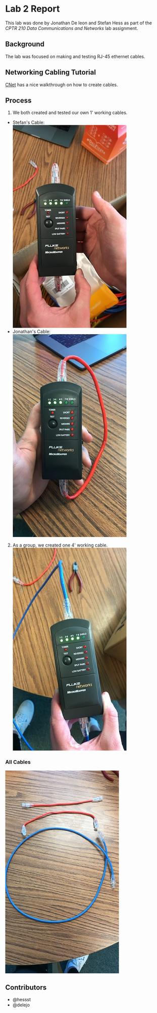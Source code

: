 # Lab 2 Report
This lab was done by Jonathan De leon and Stefan Hess as part of the *CPTR 210 Data Communications and Networks* lab assignment.

## Background
The lab was focused on making and testing RJ-45 ethernet cables.

## Networking Cabling Tutorial
[CNet](https://www.cnet.com/how-to/how-to-make-your-own-ethernet-cable/) has a nice walkthrough on how to create cables.

## Process
1. We both created and tested our own 1' working cables.
  * Stefan's Cable:   
![Stefan's Cable](./images/stefan_cable.jpg)
  * Jonathan's Cable:    
![Jonathan's Cable](./images/jonathan_cable.jpg)
2. As a group, we created one 4' working cable.  
![Team Cable](./images/team_cable.jpg)

### All Cables
![All Cables](./images/cables.jpg)

## Contributors
* @hessst
* @delejo
